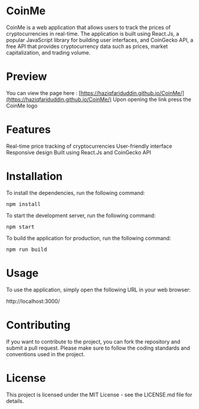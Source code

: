 # CoinMe
CoinMe is a web application that allows users to track the prices of cryptocurrencies in real-time. The application is built using React.Js, a popular JavaScript library for building user interfaces, and CoinGecko API, a free API that provides cryptocurrency data such as prices, market capitalization, and trading volume.

# Preview
You can view the page here : [https://haziqfariduddin.github.io/CoinMe/](https://haziqfariduddin.github.io/CoinMe/)
Upon opening the link press the CoinMe logo

# Features
Real-time price tracking of cryptocurrencies
User-friendly interface
Responsive design
Built using React.Js and CoinGecko API


# Installation
To install the dependencies, run the following command: 

<pre>
npm install
</pre>

To start the development server, run the following command:

<pre>
npm start
</pre>

To build the application for production, run the following command:

<pre>
npm run build
</pre>


# Usage
To use the application, simply open the following URL in your web browser:

http://localhost:3000/

# Contributing
If you want to contribute to the project, you can fork the repository and submit a pull request. Please make sure to follow the coding standards and conventions used in the project.

# License
This project is licensed under the MIT License - see the LICENSE.md file for details.

